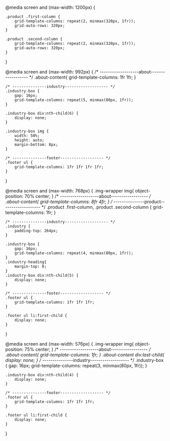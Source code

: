 @media screen and (max-width: 1200px) {

    .product .first-column {
        grid-template-columns: repeat(2, minmax(320px, 1fr));
        grid-auto-rows: 320px;
    }

    .product .second-column {
        grid-template-columns: repeat(2, minmax(320px, 1fr));
        grid-auto-rows: 320px;
    }

}

@media screen and (max-width: 992px) {
    /* -------------------about------------------ */
    .about-content{
        grid-template-columns: 1fr 1fr;
    }

    /* ---------------industry------------------- */
    .industry-box {
        gap: 16px;
        grid-template-columns: repeat(5, minmax(80px, 1fr));
    }

    .industry-box div:nth-child(6) {
        display: none;
    }

    .industry-box img {
        width: 50%;
        height: auto;
        margin-bottom: 8px;
    }

    /* ---------------footer------------------- */
    .footer ul {
        grid-template-columns: 1fr 1fr 1fr 1fr;
    }
}

@media screen and (max-width: 768px) {
    .img-wrapper img{
        object-position: 70% center;
    }
    /* -------------------about------------------ */
    .about-content{
        grid-template-columns: 8fr 4fr;
    }
    /* ---------------product------------------- */
    .product .first-column, .product .second-column {
        grid-template-columns: 1fr;
    }

    /* ---------------industry------------------- */
    .industry {
        padding-top: 264px;
    }

    .industry-box {
        gap: 16px;
        grid-template-columns: repeat(4, minmax(80px, 1fr));
    }
    .industry-heading{
        margin-top: 0;
    }
    .industry-box div:nth-child(5) {
        display: none;
    }

    /* ---------------footer------------------- */
    .footer ul {
        grid-template-columns: 1fr 1fr 1fr;
    }

    .footer ul li:first-child {
        display: none;
    }
}

@media screen and (max-width: 576px) {
    .img-wrapper img{
        object-position: 75% center;
    }
    /* -------------------about------------------ */
    .about-content{
        grid-template-columns: 1fr;
    }
    .about-content div:last-child{
        display: none;
    }
    /* ---------------industry------------------- */
    .industry-box {
        gap: 16px;
        grid-template-columns: repeat(3, minmax(80px, 1fr));
    }

    .industry-box div:nth-child(4) {
        display: none;
    }

    /* ---------------footer------------------- */
    .footer ul {
        grid-template-columns: 1fr 1fr 1fr;
    }

    .footer ul li:first-child {
        display: none;
    }

}